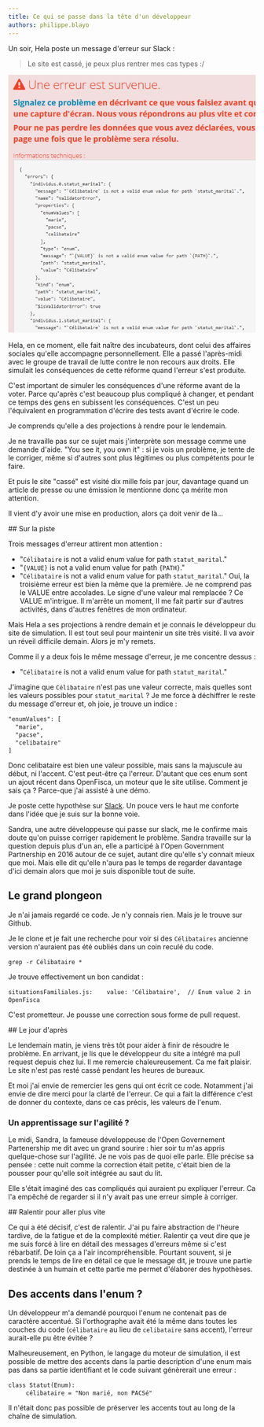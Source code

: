 ```yaml
---
title: Ce qui se passe dans la tête d'un développeur
authors: philippe.blayo
---
```


Un soir, Hela poste un message d'erreur sur Slack :

> Le site est cassé, je peux plus rentrer mes cas types :/

![Une erreur est survenue](/img/posts/2018-04-09-ce-qui-se-passe-dans-la-tete-d-un-developpeur/la_fameuse_erreur.png)

Hela, en ce moment, elle fait naître des incubateurs, dont
celui des affaires sociales qu'elle accompagne personnellement.
Elle a passé l'après-midi avec le groupe de travail
de lutte contre le non recours aux droits.
Elle simulait les conséquences de cette réforme quand l'erreur
s'est produite.

C'est important de simuler les conséquences d'une réforme avant de la voter.
Parce qu'après c'est beaucoup plus compliqué à changer, et pendant
ce temps des gens en subissent les conséquences.
C'est un peu l'équivalent en programmation d'écrire des tests avant
d'écrire le code.

Je comprends qu'elle a des projections à rendre pour le lendemain.

Je ne travaille pas sur ce sujet mais j'interprète son message comme
une demande d'aide. "You see it, you own it" : si je vois un problème,
je tente de le corriger, même si d'autres sont plus légitimes ou plus
compétents pour le faire.

Et puis le site "cassé" est visité dix mille fois par jour, davantage
quand un article de presse ou une émission le mentionne donc
ça mérite mon attention.

Il vient d'y avoir une mise en production, alors ça doit venir de là…

<!--more-->
## Sur la piste

Trois messages d'erreur attirent mon attention :

*   "`Célibataire` is not a valid enum value for path `statut_marital`."
*   "`{VALUE}` is not a valid enum value for path `{PATH}`."
*   "`Célibataire` is not a valid enum value for path `statut_marital`."
Oui, la troisième erreur est bien la même que la première.
Je ne comprend pas le VALUE entre accolades. Le signe d'une valeur mal remplacée ?
Ce VALUE m'intrigue. Il m'arrête un moment,
Il me fait partir sur d'autres activités, dans d'autres fenêtres de mon ordinateur.

Mais Hela a ses projections à rendre demain et je connais le développeur du site
de simulation. Il est tout seul pour maintenir un site très visité.
Il va avoir un réveil difficile demain. Alors je m'y remets.

Comme il y a deux fois le même message d'erreur, je me concentre dessus :

*   "`Célibataire` is not a valid enum value for path `statut_marital`."

J'imagine que `Célibataire` n'est pas une valeur correcte,
mais quelles sont les valeurs possibles pour `statut_marital` ?
Je me force à déchiffrer le reste du message d'erreur et, oh joie, je trouve un indice :

```
"enumValues": [
  "marie",
  "pacse",
  "celibataire"
]
```

Donc celibataire est bien une valeur possible, mais sans la majuscule au début,
ni l'accent. C'est peut-être ça l'erreur. D'autant que ces enum sont un ajout
récent dans OpenFisca, un moteur que le site utilise. Comment je sais ça ?
Parce-que j'ai assisté à une démo.

Je poste cette hypothèse sur
[Slack](https://github.com/betagouv/beta.gouv.fr/wiki/Bienvenue#slack).
Un pouce vers le haut me conforte dans l'idée que je suis sur la bonne voie.

Sandra, une autre développeuse qui passe sur slack, me le confirme mais doute qu'on puisse
corriger rapidement le problème. Sandra travaille sur la question depuis plus d'un an, elle a
participé à l'Open Government Partnership en 2016 autour de ce sujet, autant dire qu'elle s'y connait mieux que moi.
Mais elle dit qu'elle n'aura pas le temps de regarder davantage d'ici demain
alors que moi je suis disponible tout de suite.

## Le grand plongeon

Je n'ai jamais regardé ce code. Je n'y connais rien. Mais je le trouve sur
Github.

Je le clone et je fait une recherche pour voir si des `Célibataires` ancienne version
n'auraient pas été oubliés dans un coin reculé du code.

    grep -r Célibataire *

Je trouve effectivement un bon candidat :

    situationsFamiliales.js:    value: 'Célibataire',  // Enum value 2 in OpenFisca

C'est prometteur. Je pousse une correction sous forme de pull request.

## Le jour d'après

Le lendemain matin, je viens très tôt pour aider à finir de résoudre le problème.
En arrivant, je lis que le développeur du site a intégré ma pull request depuis chez lui.
Il me remercie chaleureusement. Ca me fait plaisir. Le site n'est pas resté cassé pendant les heures de bureaux.

Et moi j'ai envie de remercier les gens qui ont écrit ce code. Notamment j'ai envie de dire merci
pour la clarté de l'erreur. Ce qui a fait la différence c'est de donner du contexte,
dans ce cas précis, les valeurs de l'enum.

### Un apprentissage sur l'agilité ?

Le midi, Sandra, la fameuse développeuse de l'Open Governement Partenership me dit avec un grand sourire : hier soir tu m'as appris quelque-chose sur l'agilité. Je ne vois pas de quoi elle parle.
Elle précise sa pensée : cette nuit comme la correction était petite, c'était bien
de la pousser pour qu'elle soit intégrée au saut du lit.

Elle s'était imaginé des cas compliqués qui auraient pu expliquer l'erreur.
Ca l'a empêché de regarder si il n'y avait pas une erreur simple à corriger.


## Ralentir pour aller plus vite

Ce qui a été décisif, c'est de ralentir.
J'ai pu faire abstraction de l'heure tardive, de la fatigue et de la
complexité métier.
Ralentir ça veut dire que je me suis forcé à lire en détail des messages d'erreurs même si
c'est rébarbatif. De loin ça a l'air incompréhensible.
Pourtant souvent, si je prends le temps de lire en détail ce que le message dit,
je trouve une partie destinée à un humain et cette partie me
permet d'élaborer des hypothèses.

## Des accents dans l'enum ?

Un développeur m'a demandé pourquoi l'enum ne contenait pas de
caractère accentué. Si l'orthographe avait été la même dans toutes les
couches du code (`célibataire` au lieu de `celibataire` sans accent),
l'erreur aurait-elle pu être évitée ?

Malheureusement, en Python, le langage du moteur de simulation, il est
possible de mettre des accents dans la partie description d'une enum mais
pas dans sa partie identifiant et le code suivant génèrerait une erreur  :

```
class Statut(Enum):
     célibataire = "Non marié, non PACSé"
```

Il n'était donc pas possible de préserver les accents tout au long de la
chaîne de simulation.
